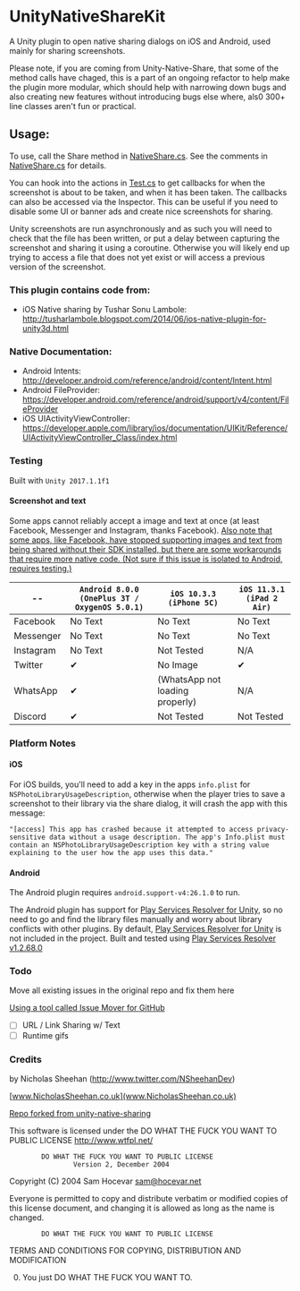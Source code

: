 # UnityNativeShareKit
A Unity plugin to open native sharing dialogs on iOS and Android, used mainly for sharing screenshots.

Please note, if you are coming from Unity-Native-Share, that some of the method calls have chaged, this is a part of an ongoing refactor to help make the plugin more modular, which should help with narrowing down bugs and also creating new features without introducing bugs else where, als0 300+ line classes aren't fun or practical.

## Usage:
To use, call the Share method in [NativeShare.cs](UnityNativeShareKit/Assets/Plugins/NativeShare.cs). See the comments in [NativeShare.cs](UnityNativeShareKit/Assets/Plugins/NativeShare.cs) for details.

You can hook into the actions in [Test.cs](Assets/Native%20Share%20Demo%20Scene/Test.cs) to get callbacks for when the screenshot is about to be taken, and when it has been taken. The callbacks can also be accessed via the Inspector.
This can be useful if you need to disable some UI or banner ads and create nice screenshots for sharing.

Unity screenshots are run asynchronously and as such you will need to check that the file has been written, or put a delay between capturing the screenshot and sharing it using a coroutine. Otherwise you will likely end up trying to access a file that does not yet exist or will access a previous version of the screenshot.

### This plugin contains code from:
 - iOS Native sharing by Tushar Sonu Lambole: http://tusharlambole.blogspot.com/2014/06/ios-native-plugin-for-unity3d.html

### Native Documentation:
 - Android Intents: http://developer.android.com/reference/android/content/Intent.html
 - Android FileProvider: https://developer.android.com/reference/android/support/v4/content/FileProvider
 - iOS UIActivityViewController: https://developer.apple.com/library/ios/documentation/UIKit/Reference/UIActivityViewController_Class/index.html

### Testing
Built with `Unity 2017.1.1f1`

#### Screenshot and text
Some apps cannot reliably accept a image and text at once (at least Facebook, Messenger and Instagram, thanks Facebook).
[Also note that some apps, like Facebook, have stopped supporting images and text from being shared without their SDK installed, but there are some workarounds that require more native code. (Not sure if this issue is isolated to Android, requires testing.)](https://stackoverflow.com/questions/34618514/share-text-via-intent-on-facebook-without-using-facebook-sdk)

--            | `Android 8.0.0 (OnePlus 3T / OxygenOS 5.0.1)`| `iOS 10.3.3 (iPhone 5C)`              | `iOS 11.3.1 (iPad 2 Air)`
------------- | ---------------------------------------------| --------------------------------------| ------------------------ 
Facebook      | No Text                                      | No Text                               | No Text
Messenger     | No Text                                      | No Text                               | No Text
Instagram     | No Text                                      | Not Tested                            | N/A
Twitter       | ✔                                           | No Image                              | ✔
WhatsApp      | ✔                                           | (WhatsApp not loading properly)       | N/A
Discord       | ✔                                           | Not Tested                            | Not Tested

### Platform Notes
#### iOS
For iOS builds, you'll need to add a key in the apps `info.plist` for `NSPhotoLibraryUsageDescription`, otherwise when the player tries to save a screenshot to their library via the share dialog, it will crash the app with this message:
```
"[access] This app has crashed because it attempted to access privacy-sensitive data without a usage description. The app's Info.plist must contain an NSPhotoLibraryUsageDescription key with a string value explaining to the user how the app uses this data."
```

#### Android
The Android plugin requires `android.support-v4:26.1.0` to run.

The Android plugin has support for [Play Services Resolver for Unity](https://github.com/googlesamples/unity-jar-resolver), so no need to go and find the library files manually and worry about library conflicts with other plugins. By default, [Play Services Resolver for Unity](https://github.com/googlesamples/unity-jar-resolver) is not included in the project. Built and tested using [Play Services Resolver v1.2.68.0](https://github.com/googlesamples/unity-jar-resolver/blob/9941cb212b63ee130565b65baf3f0cd69678546b/play-services-resolver-1.2.68.0.unitypackage)

### Todo
Move all existing issues in the original repo and fix them here

[Using a tool called Issue Mover for GitHub](https://github-issue-mover.appspot.com/)

- [ ] URL / Link Sharing w/ Text
- [ ] Runtime gifs

### Credits
by Nicholas Sheehan (http://www.twitter.com/NSheehanDev)

[www.NicholasSheehan.co.uk](www.NicholasSheehan.co.uk)

[Repo forked from unity-native-sharing](https://github.com/ChrisMaire/unity-native-sharing)

This software is licensed under the DO WHAT THE FUCK YOU WANT TO PUBLIC LICENSE http://www.wtfpl.net/

            DO WHAT THE FUCK YOU WANT TO PUBLIC LICENSE
                    Version 2, December 2004

 Copyright (C) 2004 Sam Hocevar <sam@hocevar.net>

 Everyone is permitted to copy and distribute verbatim or modified
 copies of this license document, and changing it is allowed as long
 as the name is changed.

            DO WHAT THE FUCK YOU WANT TO PUBLIC LICENSE
   TERMS AND CONDITIONS FOR COPYING, DISTRIBUTION AND MODIFICATION

  0. You just DO WHAT THE FUCK YOU WANT TO.
